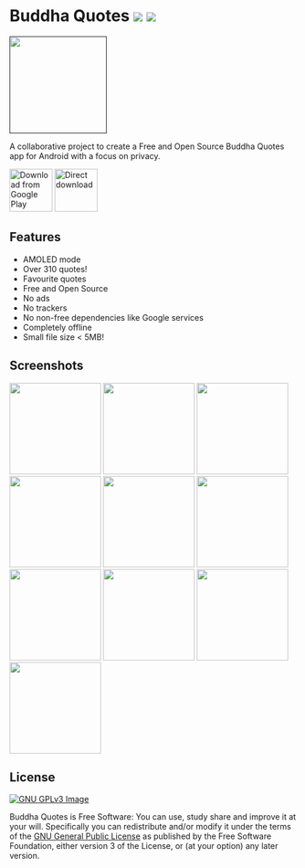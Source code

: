 # Buddha Quotes ![](https://gitlab.com/bandev/buddha-quotes/badges/master/pipeline.svg) ![](https://img.shields.io/badge/license-GPL--3.0%2B-informational)

[<img src="https://gitlab.com/bandev/buddha-quotes/-/raw/master/app/src/main/res/mipmap-xxxhdpi/ic_launcher_round.webp" 
      height="170">]()

A collaborative project to create a Free and Open Source Buddha Quotes app for Android with a focus on privacy.

[<img src="https://play.google.com/intl/en_us/badges/images/generic/en_badge_web_generic.png" 
      alt="Download from Google Play"
            height="75">](https://play.google.com/store/apps/details?id=org.bandev.buddhaquotes)
[<img src="https://raw.githubusercontent.com/LibreShift/red-moon/master/art/direct-apk-download.png"
      alt="Direct download"
            height="75">](https://gitlab.com/bandev/buddha-quotes/-/releases)

## Features

- AMOLED mode
- Over 310 quotes!
- Favourite quotes
- Free and Open Source
- No ads
- No trackers
- No non-free dependencies like Google services
- Completely offline
- Small file size < 5MB!

## Screenshots

[<img src="Screenshots/Screenshot_20200810-170430.jpg" width=160>](https://gitlab.com/bandev/buddha-quotes/-/raw/master/Screenshots/Screenshot_20200810-170430.jpg)
[<img src="Screenshots/Screenshot_20200810-170440.jpg" width=160>](https://gitlab.com/bandev/buddha-quotes/-/raw/master/Screenshots/Screenshot_20200810-170440.jpg)
[<img src="Screenshots/Screenshot_20200810-170445.jpg" width=160>](https://gitlab.com/bandev/buddha-quotes/-/raw/master/Screenshots/Screenshot_20200810-170445.jpg)
[<img src="Screenshots/Screenshot_20200810-170434.jpg" width=160>](https://gitlab.com/bandev/buddha-quotes/-/raw/master/Screenshots/Screenshot_20200810-170434.jpg)
[<img src="Screenshots/Screenshot_20200810-170454.jpg" width=160>](https://gitlab.com/bandev/buddha-quotes/-/raw/master/Screenshots/Screenshot_20200810-170454.jpg)
[<img src="Screenshots/Screenshot_20200810-170506.jpg" width=160>](https://gitlab.com/bandev/buddha-quotes/-/raw/master/Screenshots/Screenshot_20200810-170506.jpg)
[<img src="Screenshots/Screenshot_20200810-170511.jpg" width=160>](https://gitlab.com/bandev/buddha-quotes/-/raw/master/Screenshots/Screenshot_20200810-170511.jpg)
[<img src="Screenshots/Screenshot_20200810-170514.jpg" width=160>](https://gitlab.com/bandev/buddha-quotes/-/raw/master/Screenshots/Screenshot_20200810-170514.jpg)
[<img src="Screenshots/Screenshot_20200810-170501.jpg" width=160>](https://gitlab.com/bandev/buddha-quotes/-/raw/master/Screenshots/Screenshot_20200810-170501.jpg)
[<img src="Screenshots/Screenshot_20200810-170503.jpg" width=160>](https://gitlab.com/bandev/buddha-quotes/-/raw/master/Screenshots/Screenshot_20200810-170503.jpg)

## License
[![GNU GPLv3 Image](https://www.gnu.org/graphics/gplv3-or-later.png)](http://www.gnu.org/licenses/gpl-3.0.en.html)  

Buddha Quotes is Free Software: You can use, study share and improve it at your will. Specifically you can redistribute and/or modify it under the terms of the [GNU General Public License](https://www.gnu.org/licenses/gpl.html) as published by the Free Software Foundation, either version 3 of the License, or (at your option) any later version.  
